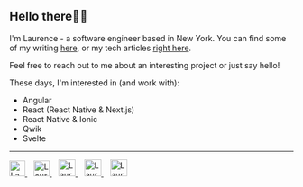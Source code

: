 ## Hello there👋🏽

I'm Laurence - a software engineer based in New York.
You can find some of my writing [here](https://laudebugs.me/journal), or my tech articles [right here](https://laudebugs.me/dev).

Feel free to reach out to me about an interesting project or just say hello!

These days, I'm interested in (and work with):
- Angular
- React (React Native & Next.js)
- React Native & Ionic
- Qwik
- Svelte

<hr/>

<a href="https://twitter.com/laudebugs">
  <img src="https://upload.wikimedia.org/wikipedia/sco/thumb/9/9f/Twitter_bird_logo_2012.svg/1200px-Twitter_bird_logo_2012.svg.png" alt="Laurence Ininda's Twitter Profile" height="27.5" width="27.5"padding="30">
</a>&nbsp&nbsp
<a href="https://www.eyeem.com/u/laudebugs">
  <img src="https://play-lh.googleusercontent.com/zjr8EFQTCKN0oZQV9M9iOOpWIs5wggDKc48JWIHDWSCXT8w3lbK_UWe6cpzFJAFX_iXa" alt="Laurence Ininda's EyeEm Profile" height="28" width="28" padding="30">
</a>&nbsp&nbsp
<a href="https://www.linkedin.com/in/laurence-ininda/">
  <img src="https://upload.wikimedia.org/wikipedia/commons/thumb/c/ca/LinkedIn_logo_initials.png/600px-LinkedIn_logo_initials.png?20140125013055" alt="Laurence Ininda's LinkedIn Profile" height="30" width="30" padding="30">
</a>&nbsp&nbsp
<a href="https://www.instagram.com/laudebugs/">
  <img src="https://upload.wikimedia.org/wikipedia/commons/thumb/5/58/Instagram-Icon.png/1025px-Instagram-Icon.png" alt="Laurence Ininda's Gram" height="30" width="30" padding="30">
</a>&nbsp&nbsp
<a href="https://holopin.io/@laudebugs9">
  <img src="https://www.holopin.io/_next/static/media/logo.261bb1b6.svg" alt="Laurence's Holopin Board" height="30" width="30" padding="30">
</a>

